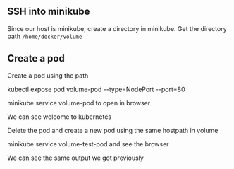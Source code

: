 ## SSH into minikube
Since our host is minikube, create a directory in minikube.
Get the directory path
`/home/docker/volume`

## Create a pod 
Create a pod using the path


kubectl expose pod volume-pod --type=NodePort --port=80

minikube service volume-pod to open in browser

We can see welcome to kubernetes

Delete the pod and create a new pod using the same hostpath in volume

minikube service volume-test-pod and see the browser

We can see the same output we got previously